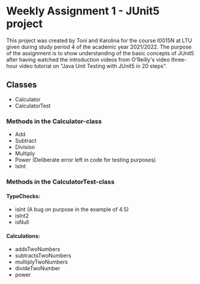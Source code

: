 # Weekly Assignment 1 - JUnit5 project

This project was created by Toni and Karolina for the course I0015N at LTU given
during study period 4 of the academic year 2021/2022. The purpose of the
assignment is to show understanding of the basic concepts of JUnit5 after having
watched the introduction videos from O'Reilly's video three-hour video tutorial
on "Java Unit Testing with JUnit5 in 20 steps".


## Classes

- Calculator
- CalculatorTest

### Methods in the Calculator-class

- Add
- Subtract
- Division
- Multiply
- Power (Deliberate error left in code for testing purposes)
- IsInt

### Methods in the CalculatorTest-class

#### TypeChecks:
- isInt (A bug on purpose in the example of 4.5)
- isInt2
- isNull

#### Calculations:
- addsTwoNumbers
- subtractsTwoNumbers
- multiplyTwoNumbers
- divideTwoNumber
- power
